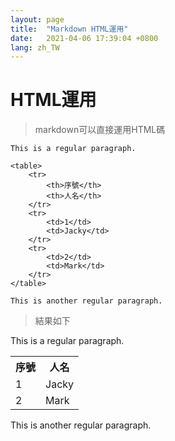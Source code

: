 ```yaml
---
layout: page
title:  "Markdown HTML運用"
date:   2021-04-06 17:39:04 +0800
lang: zh_TW
---
```


# HTML運用
> markdown可以直接運用HTML碼

    This is a regular paragraph.

    <table>
        <tr>
            <th>序號</th>
            <th>人名</th>
        </tr>
        <tr>
            <td>1</td>
            <td>Jacky</td>
        </tr>
        <tr>
            <td>2</td>
            <td>Mark</td>
        </tr>
    </table>

    This is another regular paragraph.

> 結果如下

This is a regular paragraph.

<table>
    <tr>
        <th>序號</th>
        <th>人名</th>
    </tr>
    <tr>
        <td>1</td>
        <td>Jacky</td>
    </tr>
    <tr>
        <td>2</td>
        <td>Mark</td>
    </tr>
</table>

This is another regular paragraph.